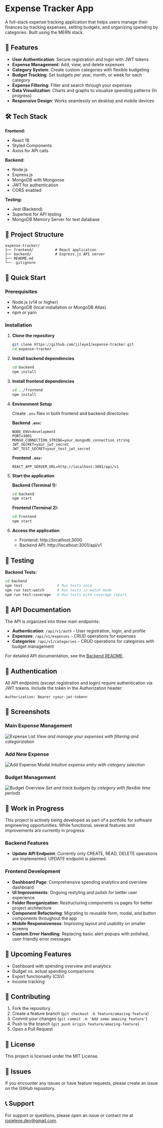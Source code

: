 # Expense Tracker App

A full-stack expense tracking application that helps users manage their finances by tracking expenses, setting budgets, and organizing spending by categories.
Built using the MERN stack.

## 🚀 Features

- **User Authentication**: Secure registration and login with JWT tokens
- **Expense Management**: Add, view, and delete expenses
- **Category System**: Create custom categories with flexible budgeting
- **Budget Tracking**: Set budgets per year, month, or week for each category
- **Expense Filtering**: Filter and search through your expenses
- **Data Visualization**: Charts and graphs to visualize spending patterns (In progress)
- **Responsive Design**: Works seamlessly on desktop and mobile devices

## 🛠️ Tech Stack

**Frontend:**
- React 18
- Styled Components
- Axios for API calls

**Backend:**
- Node.js
- Express.js
- MongoDB with Mongoose
- JWT for authentication
- CORS enabled

**Testing:**
- Jest (Backend)
- Supertest for API testing
- MongoDB Memory Server for test database

## 📁 Project Structure

```
expense-tracker/
├── frontend/          # React application
├── backend/           # Express.js API server
├── README.md         
└── .gitignore
```

## 🚀 Quick Start

### Prerequisites

- Node.js (v14 or higher)
- MongoDB (local installation or MongoDB Atlas)
- npm or yarn

### Installation

1. **Clone the repository**
   ```bash
   git clone https://github.com/jileye1/expense-tracker.git
   cd expense-tracker
   ```

2. **Install backend dependencies**
   ```bash
   cd backend
   npm install
   ```

3. **Install frontend dependencies**
   ```bash
   cd ../frontend
   npm install
   ```

4. **Environment Setup**
   
   Create `.env` files in both frontend and backend directories:
   
   **Backend `.env`:**
   ```env
   NODE_ENV=development
   PORT=3001
   MONGO_CONNECTION_STRING=your_mongodb_connection_string
   JWT_SECRET=your_jwt_secret
   JWT_TEST_SECRET=your_test_jwt_secret
   ```
   
   **Frontend `.env`:**
   ```env
   REACT_APP_SERVER_URL=http://localhost:3001/api/v1
   ```

5. **Start the application**
   
   **Backend (Terminal 1):**
   ```bash
   cd backend
   npm start
   ```
   
   **Frontend (Terminal 2):**
   ```bash
   cd frontend
   npm start
   ```

6. **Access the application**
   - Frontend: http://localhost:3000
   - Backend API: http://localhost:3001/api/v1

## 🧪 Testing

**Backend Tests:**
```bash
cd backend
npm test                # Run tests once
npm run test:watch      # Run tests in watch mode
npm run test:coverage   # Run tests with coverage report
```

## 📖 API Documentation

The API is organized into three main endpoints:

- **Authentication**: `/api/v1/auth` - User registration, login, and profile
- **Expenses**: `/api/v1/expenses` - CRUD operations for expenses
- **Categories**: `/api/v1/categories` - CRUD operations for categories with budget management

For detailed API documentation, see the [Backend README](./backend/README.md).

## 🔐 Authentication

All API endpoints (except registration and login) require authentication via JWT tokens. Include the token in the Authorization header:

```
Authorization: Bearer <your-jwt-token>
```

## 📸 Screenshots

### Main Expense Management
![Expense List](./assets/expense-list.png)
*View and manage your expenses with filtering and categorization*

### Add New Expense
![Add Expense Modal](./assets/add-expense.png)
*Intuitive expense entry with category selection*

### Budget Management
![Budget Overview](./assets/budget-overview.png)
*Set and track budgets by category with flexible time periods*

## 🚧 Work in Progress

This project is actively being developed as part of a portfolio for software engineering opportunities. While functional, several features and improvements are currently in progress:

### Backend Features
- **Update API Endpoint**: Currently only CREATE, READ, DELETE operations are implemented. UPDATE endpoint is planned.

### Frontend Development
- **Dashboard Page**: Comprehensive spending analytics and overview dashboard
- **UI Improvements**: Ongoing restyling and polish for better user experience
- **Folder Reorganization**: Restructuring components vs pages for better project architecture
- **Component Refactoring**: Migrating to reusable form, modal, and button components throughout the app
- **Mobile Responsiveness**: Improving layout and usability on smaller screens
- **Custom Error Handling**: Replacing basic alert popups with polished, user-friendly error messages

## 🚀 Upcoming Features

- Dashboard with spending overview and analytics
- Budget vs. actual spending comparisons
- Export functionality (CSV)
- Income tracking

## 🤝 Contributing

1. Fork the repository
2. Create a feature branch (`git checkout -b feature/amazing-feature`)
3. Commit your changes (`git commit -m 'Add some amazing feature'`)
4. Push to the branch (`git push origin feature/amazing-feature`)
5. Open a Pull Request

## 📄 License

This project is licensed under the MIT License.

## 🐛 Issues

If you encounter any issues or have feature requests, please create an issue on the GitHub repository.

## 📞 Support

For support or questions, please open an issue or contact me at josieleye.dev@gmail.com.